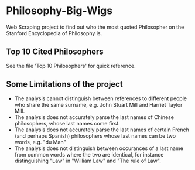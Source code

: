 # Philosophy-Big-Wigs
Web Scraping project to find out who the most quoted Philosopher on the Stanford Encyclopedia of Philosophy is.

## Top 10 Cited Philosophers
See the file 'Top 10 Philosophers' for quick reference.

## Some Limitations of the project
- The analysis cannot distinguish between references to different people who share the same surname, e.g. John Stuart Mill and Harriet Taylor Mill.
- The analysis does not accurately parse the last names of Chinese philosophers, whose last names come first.
- The analysis does not accurately parse the last names of certain French (and perhaps Spanish) philosophers whose last names can be two words, e.g. "du Man"
- The analysis does not distinguish between occurances of a last name from common words where the two are identical, for instance distinguishing "Law" in "William Law" and "The rule of Law".
